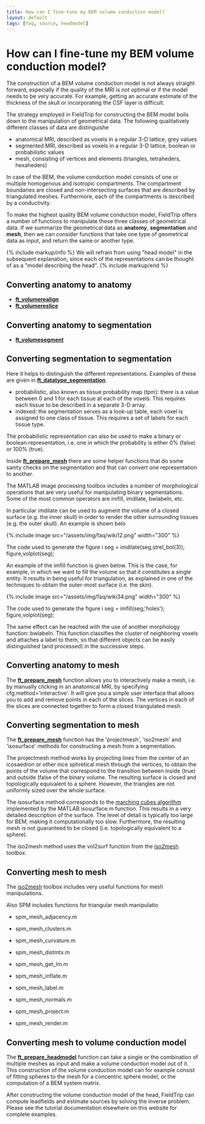 ```yaml
---
title: How can I fine-tune my BEM volume conduction model?
layout: default
tags: [faq, source, headmodel]
---
```


# How can I fine-tune my BEM volume conduction model?

The construction of a BEM volume conduction model is not always straight forward, especially if the quality of the MRI is not optimal or if the model needs to be very accurate. For example, getting an accurate estimate of the thickness of the skull or incorporating the CSF layer is difficult.

The strategy employed in FieldTrip for constructing the BEM model boils down to the manipulation of geometrical data. The following qualitatively different classes of data are distinguishe

*  anatomical MRI, described as voxels in a regular 3-D lattice, grey values
*  segmented MRI, described as voxels in a regular 3-D lattice, boolean or probabilistic values
*  mesh, consisting of vertices and elements (triangles, tetraheders, hexaheders)

In case of the BEM, the volume conduction model consists of one or multiple homogenous and isotropic compartments. The compartment boundaries are closed and non-intersecting surfaces that are described by triangulated meshes. Furthermore, each of the compartments is described by a conductivity.

To make the highest quality BEM volume conduction model, FieldTrip offers a number of functions to manipulate these three classes of geometrical data. If we summarize the geometrical data as **anatomy**, **segmentation** and **mesh**, then we can consider functions that take one type of geometrical data as input, and return the same or another type.

{% include markup/info %}
We will refrain from using "head model" in the subsequent explanation, since each of the representations can be thought of as a "model describing the head".
{% include markup/end %}

##  Converting anatomy to anatomy

*  **[ft_volumerealign](/reference/ft_volumerealign)**
*  **[ft_volumereslice](/reference/ft_volumereslice)**

##  Converting anatomy to segmentation

*  **[ft_volumesegment](/reference/ft_volumesegment)**

##  Converting segmentation to segmentation

Here it helps to distinguish the different representations. Examples of these are given in **[ft_datatype_segmentation](/reference/ft_datatype_segmentation)**.

*  probabilistic, also known as tissue probability map (tpm): there is a value between 0 and 1 for each tissue at each of the voxels. This requires each tissue to be described in a separate 3-D array.
*  indexed: the segmentation serves as a look-up table, each voxel is assigned to one class of tissue. This requires a set of labels for each tissue type.

The probabilistic representation can also be used to make a binary or boolean representation, i.e. one in which the probability is either 0% (false) or 100% (true).

Inside **[ft_prepare_mesh](/reference/ft_prepare_mesh)** there are some helper functions that do some sanity checks on the segmentation and that can convert one representation to another.

The MATLAB image processing toolbox includes a number of morphological operations that are very useful for manipulating binary segmentations. Some of the most common operators are imfill, imdilate, bwlabeln, etc.

In particular imdilate can be used to augment the volume of a closed surface (e.g. the inner skull) in order to render the other surrounding tissues (e.g. the outer skull). An example is shown belo

{% include image src="/assets/img/faq/wiki12.png" width="300" %}

The code used to generate the figure i
    seg = imdilate(seg,strel_bol(3));
    figure,volplot(seg);

An example of the imfill function is given below. This is the case, for example, in which we want to fill the volume so that it constitutes a single entity. It results in being useful for triangulation, as explained in one of the techniques to obtain the outer-most surface (i.e. the skin).

{% include image src="/assets/img/faq/wiki34.png" width="300" %}

The code used to generate the figure i
    seg = imfill(seg,'holes');
    figure,volplot(seg);

The same effect can be reached with the use of another morphology function: bwlabeln. This function classifies the cluster of neighboring voxels and attaches a label to them, so that different objects can be easily distinguished (and processed) in the successive steps.

##  Converting anatomy to mesh

The **[ft_prepare_mesh](/reference/ft_prepare_mesh)** function allows you to interactively make a mesh, i.e. by manually clicking in an anatomical MRI, by specifying cfg.method='interactive'. It will give you a simple user interface that allows you to add and remove points in each of the slices. The vertices in each of the slices are connected together to form a closed triangulated mesh.

##  Converting segmentation to mesh

The **[ft_prepare_mesh](/reference/ft_prepare_mesh)** function has the 'projectmesh', 'iso2mesh' and 'isosurface' methods for constructing a mesh from a segmentation.

The projectmesh method works by projecting lines from the center of an icosaedron or other nice sphretical mesh through the vertices, to obtain the points of the volume that correspond to the transition between inside (true) and outside (false of the binary volume. The resulting surface is closed and topologically equivalent to a sphere. However, the triangles are not uniformly sized over the whole surface.

The isosurface method corresponds to the [marching cubes algorithm](http://en.wikipedia.org/wiki/Marching_cubes) implemented by the MATLAB isosurface.m function. This results in a very detailed description of the surface. The level of detail is typically too large for BEM, making it computationally too slow. Furthermore, the resulting mesh is not guaranteed to be closed (i.e. topologically equivalent to a sphere).  

The iso2mesh method uses the vol2surf function from the [iso2mesh](http://iso2mesh.sourceforge.net) toolbox.

##  Converting mesh to mesh

The [iso2mesh](http://iso2mesh.sourceforge.net) toolbox includes very useful functions for mesh manipulations.

Also SPM includes functions for triangular mesh manipulatio

*  spm_mesh_adjacency.m

*  spm_mesh_clusters.m

*  spm_mesh_curvature.m

*  spm_mesh_distmtx.m

*  spm_mesh_get_lm.m

*  spm_mesh_inflate.m

*  spm_mesh_label.m

*  spm_mesh_normals.m

*  spm_mesh_project.m

*  spm_mesh_render.m

##  Converting mesh to volume conduction model

The **[ft_prepare_headmodel](/reference/ft_prepare_headmodel)** function can take a single or the combination of multiple meshes as input and make a volume conduction model out of it. This construction of the volume conduction model can for example consist of fitting spheres to the mesh for a concentric sphere model, or the computation of a BEM system matrix.

After constructing the volume conduction model of the head, FieldTrip can compute leadfields and estimate sources by solving the inverse problem. Please see the tutorial documentation elsewhere on this website for complete examples.
